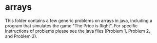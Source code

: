 # arrays

This folder contains a few generic problems on arrays in java, including a program that simulates the game "The Price is Right". For specific instructions of problems please see the java files (Problem 1, Problem 2, and Problem 3).
